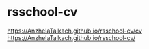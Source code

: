 # rsschool-cv
https://AnzhelaTalkach.github.io/rsschool-cv/cv
https://AnzhelaTalkach.github.io/rsschool-cv/
